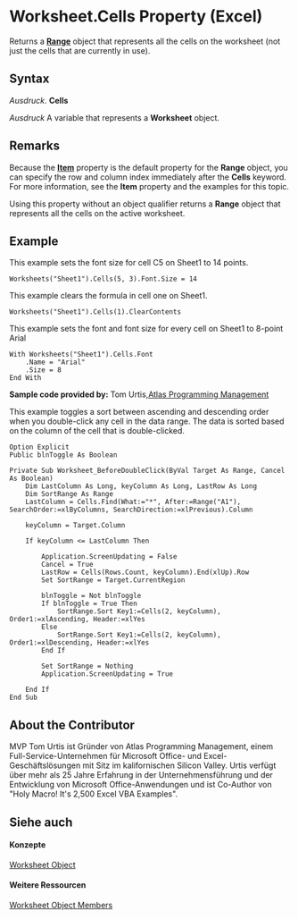 
# Worksheet.Cells Property (Excel)

Returns a  **[Range](b8207778-0dcc-4570-1234-f130532cc8cd.md)** object that represents all the cells on the worksheet (not just the cells that are currently in use).


## Syntax

 _Ausdruck_. **Cells**

 _Ausdruck_ A variable that represents a **Worksheet** object.


## Remarks

Because the  **[Item](f7d40273-5069-8a9d-14ee-19df225f864c.md)** property is the default property for the **Range** object, you can specify the row and column index immediately after the **Cells** keyword. For more information, see the **Item** property and the examples for this topic.

Using this property without an object qualifier returns a  **Range** object that represents all the cells on the active worksheet.


## Example

This example sets the font size for cell C5 on Sheet1 to 14 points.


```
Worksheets("Sheet1").Cells(5, 3).Font.Size = 14
```

This example clears the formula in cell one on Sheet1.




```
Worksheets("Sheet1").Cells(1).ClearContents
```

This example sets the font and font size for every cell on Sheet1 to 8-point Arial




```
With Worksheets("Sheet1").Cells.Font 
    .Name = "Arial" 
    .Size = 8 
End With
```

 **Sample code provided by:** Tom Urtis,[Atlas Programming Management](http://www.atlaspm.com/)

This example toggles a sort between ascending and descending order when you double-click any cell in the data range. The data is sorted based on the column of the cell that is double-clicked.




```
Option Explicit
Public blnToggle As Boolean

Private Sub Worksheet_BeforeDoubleClick(ByVal Target As Range, Cancel As Boolean)
    Dim LastColumn As Long, keyColumn As Long, LastRow As Long
    Dim SortRange As Range
    LastColumn = Cells.Find(What:="*", After:=Range("A1"), SearchOrder:=xlByColumns, SearchDirection:=xlPrevious).Column
    
    keyColumn = Target.Column
    
    If keyColumn <= LastColumn Then
    
        Application.ScreenUpdating = False
        Cancel = True
        LastRow = Cells(Rows.Count, keyColumn).End(xlUp).Row
        Set SortRange = Target.CurrentRegion
        
        blnToggle = Not blnToggle
        If blnToggle = True Then
            SortRange.Sort Key1:=Cells(2, keyColumn), Order1:=xlAscending, Header:=xlYes
        Else
            SortRange.Sort Key1:=Cells(2, keyColumn), Order1:=xlDescending, Header:=xlYes
        End If
    
        Set SortRange = Nothing
        Application.ScreenUpdating = True
        
    End If
End Sub
```


## About the Contributor
<a name="AboutContributor"> </a>

MVP Tom Urtis ist Gründer von Atlas Programming Management, einem Full-Service-Unternehmen für Microsoft Office- und Excel-Geschäftslösungen mit Sitz im kalifornischen Silicon Valley. Urtis verfügt über mehr als 25 Jahre Erfahrung in der Unternehmensführung und der Entwicklung von Microsoft Office-Anwendungen und ist Co-Author von "Holy Macro! It's 2,500 Excel VBA Examples".


## Siehe auch
<a name="AboutContributor"> </a>


#### Konzepte


[Worksheet Object](182b705e-854a-81cc-a4b0-59b942de55ae.md)
#### Weitere Ressourcen


[Worksheet Object Members](http://msdn.microsoft.com/library/f8c1afea-1a1c-f5e4-37e3-52c434c8c157%28Office.15%29.aspx)